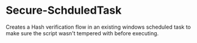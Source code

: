 # Secure-SchduledTask
Creates a Hash verification flow in an existing windows scheduled task to make sure the script wasn't tempered with before executing.
